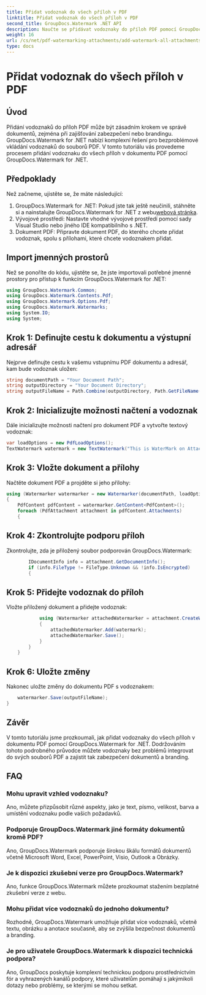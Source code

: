 ```yaml
---
title: Přidat vodoznak do všech příloh v PDF
linktitle: Přidat vodoznak do všech příloh v PDF
second_title: GroupDocs.Watermark .NET API
description: Naučte se přidávat vodoznaky do příloh PDF pomocí GroupDocs.Watermark for .NET. Zabezpečte své dokumenty snadno pomocí vlastních vodoznaků.
weight: 16
url: /cs/net/pdf-watermarking-attachments/add-watermark-all-attachments-pdf/
type: docs
---
```

# Přidat vodoznak do všech příloh v PDF

## Úvod
Přidání vodoznaků do příloh PDF může být zásadním krokem ve správě dokumentů, zejména při zajišťování zabezpečení nebo brandingu. GroupDocs.Watermark for .NET nabízí komplexní řešení pro bezproblémové vkládání vodoznaků do souborů PDF. V tomto tutoriálu vás provedeme procesem přidání vodoznaku do všech příloh v dokumentu PDF pomocí GroupDocs.Watermark for .NET.
## Předpoklady
Než začneme, ujistěte se, že máte následující:
1.  GroupDocs.Watermark for .NET: Pokud jste tak ještě neučinili, stáhněte si a nainstalujte GroupDocs.Watermark for .NET z webu[webová stránka](https://releases.groupdocs.com/Watermark/net/).
2. Vývojové prostředí: Nastavte vhodné vývojové prostředí pomocí sady Visual Studio nebo jiného IDE kompatibilního s .NET.
3. Dokument PDF: Připravte dokument PDF, do kterého chcete přidat vodoznak, spolu s přílohami, které chcete vodoznakem přidat.

## Import jmenných prostorů
Než se ponoříte do kódu, ujistěte se, že jste importovali potřebné jmenné prostory pro přístup k funkcím GroupDocs.Watermark for .NET:
```csharp
using GroupDocs.Watermark.Common;
using GroupDocs.Watermark.Contents.Pdf;
using GroupDocs.Watermark.Options.Pdf;
using GroupDocs.Watermark.Watermarks;
using System.IO;
using System;
```
## Krok 1: Definujte cestu k dokumentu a výstupní adresář
Nejprve definujte cestu k vašemu vstupnímu PDF dokumentu a adresář, kam bude vodoznak uložen:
```csharp
string documentPath = "Your Document Path";
string outputDirectory = "Your Document Directory";
string outputFileName = Path.Combine(outputDirectory, Path.GetFileName(documentPath));
```
## Krok 2: Inicializujte možnosti načtení a vodoznak
Dále inicializujte možnosti načtení pro dokument PDF a vytvořte textový vodoznak:
```csharp
var loadOptions = new PdfLoadOptions();
TextWatermark watermark = new TextWatermark("This is WaterMark on Attachment", new Font("Arial", 19));
```
## Krok 3: Vložte dokument a přílohy
Načtěte dokument PDF a projděte si jeho přílohy:
```csharp
using (Watermarker watermarker = new Watermarker(documentPath, loadOptions))
{
    PdfContent pdfContent = watermarker.GetContent<PdfContent>();
    foreach (PdfAttachment attachment in pdfContent.Attachments)
    {
```
## Krok 4: Zkontrolujte podporu příloh
Zkontrolujte, zda je přiložený soubor podporován GroupDocs.Watermark:
```csharp
        IDocumentInfo info = attachment.GetDocumentInfo();
        if (info.FileType != FileType.Unknown && !info.IsEncrypted)
        {
```
## Krok 5: Přidejte vodoznak do příloh
Vložte přiložený dokument a přidejte vodoznak:
```csharp
            using (Watermarker attachedWatermarker = attachment.CreateWatermarker())
            {
                attachedWatermarker.Add(watermark);
                attachedWatermarker.Save();
            }
        }
    }
```
## Krok 6: Uložte změny
Nakonec uložte změny do dokumentu PDF s vodoznakem:
```csharp
    watermarker.Save(outputFileName);
}
```

## Závěr
V tomto tutoriálu jsme prozkoumali, jak přidat vodoznaky do všech příloh v dokumentu PDF pomocí GroupDocs.Watermark for .NET. Dodržováním tohoto podrobného průvodce můžete vodoznaky bez problémů integrovat do svých souborů PDF a zajistit tak zabezpečení dokumentů a branding.
## FAQ
### Mohu upravit vzhled vodoznaku?
Ano, můžete přizpůsobit různé aspekty, jako je text, písmo, velikost, barva a umístění vodoznaku podle vašich požadavků.
### Podporuje GroupDocs.Watermark jiné formáty dokumentů kromě PDF?
Ano, GroupDocs.Watermark podporuje širokou škálu formátů dokumentů včetně Microsoft Word, Excel, PowerPoint, Visio, Outlook a Obrázky.
### Je k dispozici zkušební verze pro GroupDocs.Watermark?
Ano, funkce GroupDocs.Watermark můžete prozkoumat stažením bezplatné zkušební verze z webu.
### Mohu přidat více vodoznaků do jednoho dokumentu?
Rozhodně, GroupDocs.Watermark umožňuje přidat více vodoznaků, včetně textu, obrázku a anotace současně, aby se zvýšila bezpečnost dokumentů a branding.
### Je pro uživatele GroupDocs.Watermark k dispozici technická podpora?
Ano, GroupDocs poskytuje komplexní technickou podporu prostřednictvím fór a vyhrazených kanálů podpory, které uživatelům pomáhají s jakýmikoli dotazy nebo problémy, se kterými se mohou setkat.